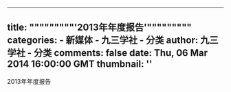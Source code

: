 
---
title: """""""""'2013年年度报告'"""""""""
categories: 
    - 新媒体
    - 九三学社 - 分类
author: 九三学社 - 分类
comments: false
date: Thu, 06 Mar 2014 16:00:00 GMT
thumbnail: ''
---

<div>   
2013年年度报告  
</div>
            